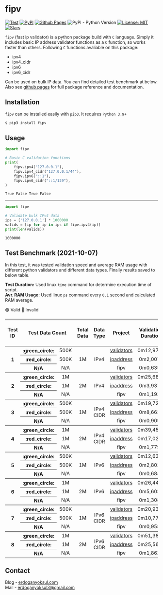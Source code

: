 # fipv
[![Test](https://github.com/eredotpkfr/fipv/actions/workflows/python-package-test.yml/badge.svg)](https://github.com/eredotpkfr/fipv/actions/workflows/python-package-test.yml)
[![PyPI](https://img.shields.io/pypi/v/fipv)](https://pypi.org/project/fipv/)
[![Github Pages](https://img.shields.io/badge/github-pages-orange.svg)](https://www.erdoganyoksul.com/fipv/)
![PyPI - Python Version](https://img.shields.io/pypi/pyversions/fipv)
[![License: MIT](https://img.shields.io/badge/license-MIT-informational.svg)](https://opensource.org/licenses/MIT)
[![Stars](https://img.shields.io/github/stars/eredotpkfr/fipv?style=social)](https://github.com/eredotpkfr/fipv/stargazers)

`fipv` (fast ip validator) is a python package build with `C` language. Simply it includes basic IP address validator functions as a `C` function, so works faster than others. Following `C` functions avaliable on this package:
- ipv4
- ipv4_cidr
- ipv6
- ipv6_cidr

Can be used on bulk IP data. You can find detailed test benchmark at below. Also see [github pages](https://www.erdoganyoksul.com/fipv/) for full package reference and documentation.

## Installation
`fipv` can be installed easily with `pip3`. It requires `Python 3.9+`
```sh
$ pip3 install fipv
```
## Usage
```python
import fipv

# Basic C validation functions
print(
    fipv.ipv4("127.0.0.1"),
    fipv.ipv4_cidr("127.0.0.1/44"),
    fipv.ipv6("::1"),
    fipv.ipv6_cidr("::1/129"),
)
```
```
True False True False
```
<hr/>

```python
import fipv

# Validate bulk IPv4 data
ips = ['127.0.0.1'] * 1000000
valids = [ip for ip in ips if fipv.ipv4(ip)]
print(len(valids))
```
```
1000000
```

## Test Benchmark (2021-10-07)
In this test, it was tested validation speed and average RAM usage with different python validators and different data types. Finally results saved to below table.

<b>Test Duration:</b> Used linux `time` command for determine execution time of script.<br/>
<b>Avr. RAM Usage:</b> Used linux `ps` command every `0.1` second and calculated RAM average.

:green_circle: Valid :red_circle: Invalid
<table>
  <thead>
    <tr>
      <th align="center" scope="col">Test ID</th>
      <th align="center" scope="col" colspan="2" scope="colgroup">Test Data Count</th>
      <th align="center" scope="col">Total Data</th>
      <th align="center" scope="col">Data Type</th>
      <th align="center">Project</th>
      <th align="center">Validation Duration</th>
      <th align="center">Avr. RAM Usage (MB)</th>
    </tr>
  </thead>
  <tbody>
    <tr>
      <th align="center" rowspan="3" scope="rowgroup">1</th>
      <th align="center" scope="row">:green_circle:</th>
      <td align="center">500K</td>
      <td align="center" rowspan="3">1M</td>
      <td align="center" rowspan="3">IPv4</td>
      <td align="center">
        <a href="https://github.com/kvesteri/validators" target="_blank">validators</a>
      </td>
      <td align="center">0m12,975s</td>
      <td align="center">85M</td>
    </tr>
    <tr>
      <th align="center" scope="row">:red_circle:</th>
      <td align="center">500K</td>
      <td align="center">
        <a href="https://docs.python.org/3/library/ipaddress.html" target="_blank">ipaddress</a>
      </td>
      <td align="center">0m2,007s</td>
      <td align="center">80M</td>
    </tr>
    <tr>
      <th align="center" scope="row">N/A</th>
      <td align="center">N/A</td>
      <td align="center">fipv</td>
      <td align="center">0m0,635s</td>
      <td align="center">76M</td>
    </tr>
  </tbody>
  <tbody>
    <tr>
      <th align="center" rowspan="3" scope="rowgroup">2</th>
      <th align="center" scope="row">:green_circle:</th>
      <td align="center">1M</td>
      <td align="center" rowspan="3">2M</td>
      <td align="center" rowspan="3">IPv4</td>
      <td align="center">
        <a href="https://github.com/kvesteri/validators" target="_blank">validators</a>
      </td>
      <td align="center">0m25,682s</td>
      <td align="center">151M</td>
    </tr>
    <tr>
      <th align="center" scope="row">:red_circle:</th>
      <td align="center">1M</td>
      <td align="center">
        <a href="https://docs.python.org/3/library/ipaddress.html" target="_blank">ipaddress</a>
      </td>
      <td align="center">0m3,937s</td>
      <td align="center">154M</td>
    </tr>
    <tr>
      <th align="center" scope="row">N/A</th>
      <td align="center">N/A</td>
      <td align="center">fipv</td>
      <td align="center">0m1,193s</td>
      <td align="center">150M</td>
    </tr>
  </tbody>
  <tbody>
    <tr>
      <th align="center" rowspan="3" scope="rowgroup">3</th>
      <th align="center" scope="row">:green_circle:</th>
      <td align="center">500K</td>
      <td align="center" rowspan="3">1M</td>
      <td align="center" rowspan="3">IPv4 CIDR</td>
      <td align="center">
        <a href="https://github.com/kvesteri/validators" target="_blank">validators</a>
      </td>
      <td align="center">0m19,721s</td>
      <td align="center">96M</td>
    </tr>
    <tr>
      <th align="center" scope="row">:red_circle:</th>
      <td align="center">500K</td>
      <td align="center">
        <a href="https://docs.python.org/3/library/ipaddress.html" target="_blank">ipaddress</a>
      </td>
      <td align="center">0m8,662s</td>
      <td align="center">89M</td>
    </tr>
    <tr>
      <th align="center" scope="row">N/A</th>
      <td align="center">N/A</td>
      <td align="center">fipv</td>
      <td align="center">0m0,909s</td>
      <td align="center">77M</td>
    </tr>
  </tbody>
  <tbody>
    <tr>
      <th align="center" rowspan="3" scope="rowgroup">4</th>
      <th align="center" scope="row">:green_circle:</th>
      <td align="center">1M</td>
      <td align="center" rowspan="3">2M</td>
      <td align="center" rowspan="3">IPv4 CIDR</td>
      <td align="center">
        <a href="https://github.com/kvesteri/validators" target="_blank">validators</a>
      </td>
      <td align="center">0m39,457s</td>
      <td align="center">179M</td>
    </tr>
    <tr>
      <th align="center" scope="row">:red_circle:</th>
      <td align="center">1M</td>
      <td align="center">
        <a href="https://docs.python.org/3/library/ipaddress.html" target="_blank">ipaddress</a>
      </td>
      <td align="center">0m17,029s</td>
      <td align="center">174M</td>
    </tr>
    <tr>
      <th align="center" scope="row">N/A</th>
      <td align="center">N/A</td>
      <td align="center">fipv</td>
      <td align="center">0m1,779s</td>
      <td align="center">174M</td>
    </tr>
  </tbody>
  <tbody>
    <tr>
      <th align="center" rowspan="3" scope="rowgroup">5</th>
      <th align="center" scope="row">:green_circle:</th>
      <td align="center">500K</td>
      <td align="center" rowspan="3">1M</td>
      <td align="center" rowspan="3">IPv6</td>
      <td align="center">
        <a href="https://github.com/kvesteri/validators" target="_blank">validators</a>
      </td>
      <td align="center">0m12,633s</td>
      <td align="center">96M</td>
    </tr>
    <tr>
      <th align="center" scope="row">:red_circle:</th>
      <td align="center">500K</td>
      <td align="center">
        <a href="https://docs.python.org/3/library/ipaddress.html" target="_blank">ipaddress</a>
      </td>
      <td align="center">0m2,802s</td>
      <td align="center">92M</td>
    </tr>
    <tr>
      <th align="center" scope="row">N/A</th>
      <td align="center">N/A</td>
      <td align="center">fipv</td>
      <td align="center">0m0,684s</td>
      <td align="center">87M</td>
    </tr>
  </tbody>
  <tbody>
    <tr>
      <th align="center" rowspan="3" scope="rowgroup">6</th>
      <th align="center" scope="row">:green_circle:</th>
      <td align="center">1M</td>
      <td align="center" rowspan="3">2M</td>
      <td align="center" rowspan="3">IPv6</td>
      <td align="center">
        <a href="https://github.com/kvesteri/validators" target="_blank">validators</a>
      </td>
      <td align="center">0m26,449s</td>
      <td align="center">183M</td>
    </tr>
    <tr>
      <th align="center" scope="row">:red_circle:</th>
      <td align="center">1M</td>
      <td align="center">
        <a href="https://docs.python.org/3/library/ipaddress.html" target="_blank">ipaddress</a>
      </td>
      <td align="center">0m5,605s</td>
      <td align="center">177M</td>
    </tr>
    <tr>
      <th align="center" scope="row">N/A</th>
      <td align="center">N/A</td>
      <td align="center">fipv</td>
      <td align="center">0m1,308s</td>
      <td align="center">172M</td>
    </tr>
  </tbody>
  <tbody>
    <tr>
      <th align="center" rowspan="3" scope="rowgroup">7</th>
      <th align="center" scope="row">:green_circle:</th>
      <td align="center">500K</td>
      <td align="center" rowspan="3">1M</td>
      <td align="center" rowspan="3">IPv6 CIDR</td>
      <td align="center">
        <a href="https://github.com/kvesteri/validators" target="_blank">validators</a>
      </td>
      <td align="center">0m20,936s</td>
      <td align="center">99M</td>
    </tr>
    <tr>
      <th align="center" scope="row">:red_circle:</th>
      <td align="center">500K</td>
      <td align="center">
        <a href="https://docs.python.org/3/library/ipaddress.html" target="_blank">ipaddress</a>
      </td>
      <td align="center">0m10,778s</td>
      <td align="center">95M</td>
    </tr>
    <tr>
      <th align="center" scope="row">N/A</th>
      <td align="center">N/A</td>
      <td align="center">fipv</td>
      <td align="center">0m0,958s</td>
      <td align="center">93M</td>
    </tr>
  </tbody>
  <tbody>
    <tr>
      <th align="center" rowspan="3" scope="rowgroup">8</th>
      <th align="center" scope="row">:green_circle:</th>
      <td align="center">1M</td>
      <td align="center" rowspan="3">2M</td>
      <td align="center" rowspan="3">IPv6 CIDR</td>
      <td align="center">
        <a href="https://github.com/kvesteri/validators" target="_blank">validators</a>
      </td>
      <td align="center">0m51,382s</td>
      <td align="center">184M</td>
    </tr>
    <tr>
      <th align="center" scope="row">:red_circle:</th>
      <td align="center">1M</td>
      <td align="center">
        <a href="https://docs.python.org/3/library/ipaddress.html" target="_blank">ipaddress</a>
      </td>
      <td align="center">0m25,563s</td>
      <td align="center">184M</td>
    </tr>
    <tr>
      <th align="center" scope="row">N/A</th>
      <td align="center">N/A</td>
      <td align="center">fipv</td>
      <td align="center">0m1,862s</td>
      <td align="center">168M</td>
    </tr>
  </tbody>
</table>

## Contact
Blog - [erdoganyoksul.com](https://www.erdoganyoksul.com)<br/>
Mail - erdoganyoksul3@gmail.com
